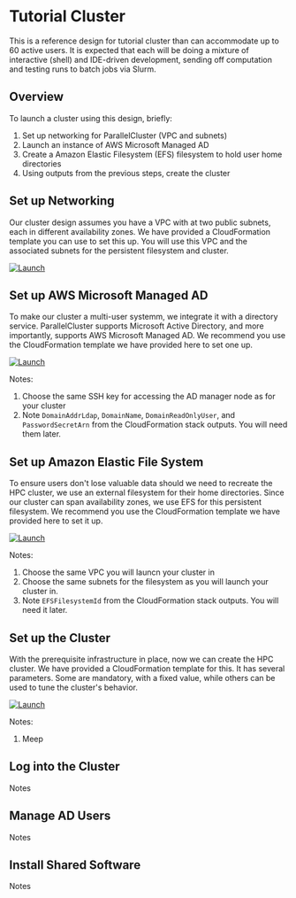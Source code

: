 # Tutorial Cluster

This is a reference design for tutorial cluster than can accommodate up to 60 active users. It is expected that each will be doing a mixture of interactive (shell) and IDE-driven development, sending off computation and testing runs to batch jobs via Slurm. 

## Overview

To launch a cluster using this design, briefly:
1. Set up networking for ParallelCluster (VPC and subnets)
2. Launch an instance of AWS Microsoft Managed AD 
3. Create a Amazon Elastic Filesystem (EFS) filesystem to hold user home directories
4. Using outputs from the previous steps, create the cluster

## Set up Networking

Our cluster design assumes you have a VPC with at two public subnets, each in different availability zones. We have provided a CloudFormation template you can use to set this up. You will use this VPC and the associated subnets for the persistent filesystem and cluster.

[![Launch](https://samdengler.github.io/cloudformation-launch-stack-button-svg/images/us-east-2.svg)](https://us-east-2.console.aws.amazon.com/cloudformation/home?region=us-east-2#/stacks/create/review?stackName=tutorial-networking&templateURL=https://cfn3-dev-mwvaughn.s3.us-east-2.amazonaws.com/main/recipes/net/hpc_networking_2az/assets/public-private.cfn.yml)

## Set up AWS Microsoft Managed AD

To make our cluster a multi-user systemm, we integrate it with a directory service. ParallelCluster supports Microsoft Active Directory, and more importantly, supports AWS Microsoft Managed AD. We recommend you use the CloudFormation template we have provided here to set one up. 

[![Launch](https://samdengler.github.io/cloudformation-launch-stack-button-svg/images/us-east-2.svg)](https://us-east-2.console.aws.amazon.com/cloudformation/home?region=us-east-2#/stacks/create/review?stackName=tutorial-ad&templateURL=https://cfn3-dev-mwvaughn.s3.us-east-2.amazonaws.com/main/recipes/ad/demo_managed_ad/assets/main.yaml)

Notes:
1. Choose the same SSH key for accessing the AD manager node as for your cluster
2. Note `DomainAddrLdap`, `DomainName`, `DomainReadOnlyUser`, and `PasswordSecretArn` from the CloudFormation stack outputs. You will need them later.

## Set up Amazon Elastic File System

To ensure users don't lose valuable data should we need to recreate the HPC cluster, we use an external filesystem for their home directories. Since our cluster can span availability zones, we use EFS for this persistent filesystem. We recommend you use the CloudFormation template we have provided here to set it up. 

[![Launch](https://samdengler.github.io/cloudformation-launch-stack-button-svg/images/us-east-2.svg)](https://us-east-2.console.aws.amazon.com/cloudformation/home?region=us-east-2#/stacks/create/review?stackName=tutorial-home-efs&templateURL=https://cfn3-dev-mwvaughn.s3.us-east-2.amazonaws.com/main/recipes/storage/efs/assets/main.yml)

Notes:
1. Choose the same VPC you will launcn your cluster in
2. Choose the same subnets for the filesystem as you will launch your cluster in.
3. Note `EFSFilesystemId` from the CloudFormation stack outputs. You will need it later.

## Set up the Cluster

With the prerequisite infrastructure in place, now we can create the HPC cluster. We have provided a CloudFormation template for this. It has several parameters. Some are mandatory, with a fixed value, while others can be used to tune the cluster's behavior. 

[![Launch](https://samdengler.github.io/cloudformation-launch-stack-button-svg/images/us-east-2.svg)](https://us-east-2.console.aws.amazon.com/cloudformation/home?region=us-east-2#/stacks/create/review?stackName=pcluster-networking&templateURL=https://pcm-release-us-east-1.s3.us-east-1.amazonaws.com/pcluster-manager.yaml)

Notes:
1. Meep

## Log into the Cluster

Notes

## Manage AD Users

Notes

## Install Shared Software

Notes

